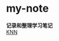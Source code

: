 # my-note
**记录和整理学习笔记**  
[KNN](https://github.com/lemonlife2333/my-note/blob/master/%E6%89%8B%E5%86%99%E4%BB%A3%E7%A0%81%E4%B8%8Esklearn%E6%AF%94%E5%AF%B9%E5%AD%A6%E4%B9%A0%20day1.ipynb)
